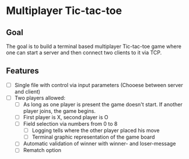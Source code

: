# Multiplayer Tic-tac-toe

## Goal
The goal is to build a terminal based multiplayer Tic-tac-toe game where one can start a server and then connect two clients to it via TCP.

## Features
- [ ] Single file with control via input parameters (Chooese between server and client)
- [ ] Two players allowed:
    - [ ] As long as one player is present the game doesn't start. If another player joins, the game begins.
    - [ ] First player is X, second player is O
    - [ ] Field selection via numbers from 0 to 8
        - [ ] Logging tells where the other player placed his move
        - [ ] Terminal graphic representation of the game board
    - [ ] Automatic validation of winner with winner- and loser-message
    - [ ] Rematch option
